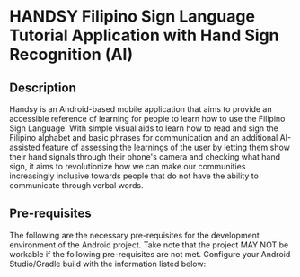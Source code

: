# HANDSY Filipino Sign Language Tutorial Application with Hand Sign Recognition (AI)

## Description

Handsy is an Android-based mobile application that aims to provide an accessible reference of learning for people to learn how to use the Filipino Sign Language. With simple visual aids to learn how to read and sign the Filipino alphabet and basic phrases for communication and an additional AI-assisted feature of assessing the learnings of the user by letting them show their hand signals through their phone's camera and checking what hand sign, it aims to revolutionize how we can make our communities increasingly inclusive towards people that do not have the ability to communicate through verbal words.

## Pre-requisites

The following are the necessary pre-requisites for the development environment of the Android project. Take note that the project MAY NOT be workable if the following pre-requisites are not met. Configure your Android Studio/Gradle build with the information listed below: